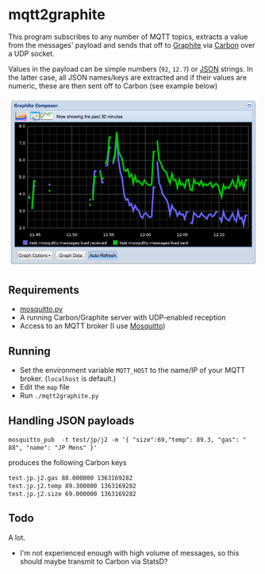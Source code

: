 # mqtt2graphite

This program subscribes to any number of MQTT topics, extracts a value from the
messages' payload and sends that off to [Graphite][1] via [Carbon][2] over a UDP
socket. 

Values in the payload can be simple numbers (`92`, `12.7`) or [JSON][3] strings.
In the latter case, all JSON names/keys are extracted and if their values are 
numeric, these are then sent off to Carbon (see example below)

![](jmbp-532.png)

## Requirements

* [mosquitto.py](http://mosquitto.org/documentation/python/)
* A running Carbon/Graphite server with UDP-enabled reception
* Access to an MQTT broker (I use [Mosquitto](http://mosquitto.org/))

## Running

* Set the environment variable `MQTT_HOST` to the name/IP of your MQTT broker. (`localhost` is default.)
* Edit the `map` file
* Run `./mqtt2graphite.py`

## Handling JSON payloads

```
mosquitto_pub  -t test/jp/j2 -m '{ "size":69,"temp": 89.3, "gas": " 88", "name": "JP Mens" }'
```

produces the following Carbon keys

```
test.jp.j2.gas 88.000000 1363169282
test.jp.j2.temp 89.300000 1363169282
test.jp.j2.size 69.000000 1363169282
```

## Todo

A lot. 

* I'm not experienced enough with high volume of messages, so this should maybe
  transmit to Carbon via StatsD?

  [1]: http://graphite.wikidot.com/
  [2]: http://graphite.wikidot.com/getting-your-data-into-graphite
  [3]: http://json.org
